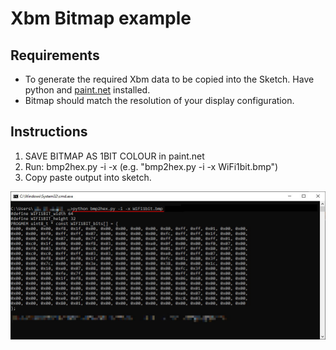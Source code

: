 # Xbm Bitmap example
## Requirements
* To generate the required Xbm data to be copied into the Sketch. Have python and [paint.net](https://www.getpaint.net/) installed.
* Bitmap should match the resolution of your display configuration.

## Instructions 
 1. SAVE BITMAP AS 1BIT COLOUR in paint.net 
 1. Run: bmp2hex.py -i -x <BITMAP> (e.g. "bmp2hex.py -i -x WiFi1bit.bmp")
 1. Copy paste output into sketch.
 
 ![bmp2hex usage screenshot](screenshot.jpg)
 
 
